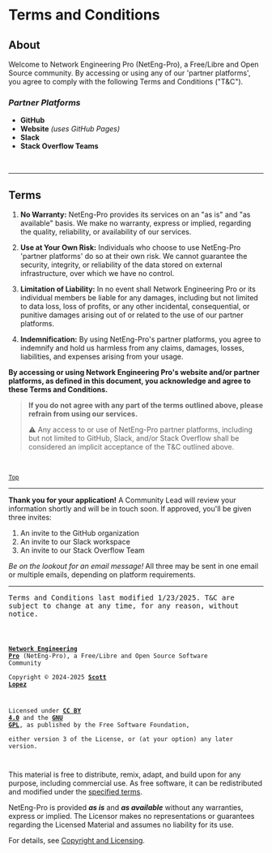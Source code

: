 <!-- SPDX-License-Identifier: CC-BY-4.0 OR GPL-3.0-or-later -->
<!-- This file is part of Network Engineering Pro -->

<!--
Network Engineering Pro (NetEng-Pro), a Free/Libre and Open Source Community
Copyright © 2024-2025 Scott Lopez

---

I. Creative Commons Attribution 4.0 International

Network Engineering Pro (the "Licensed Material") is licensed under Creative Commons Attribution 4.0 International ("CC BY 4.0").
To view a copy of this license, visit https://creativecommons.org/licenses/by/4.0/.

Per the terms of the License, you are free to distribute, remix, adapt, and build upon the Licensed Material for any purpose, even commercially.
You must give appropriate credit, provide a link to the License, and indicate if changes were made.

The Licensor offers the Licensed Material as-is and as-available, and makes no representations or warranties of any kind concerning the Licensed Material, whether express, implied, statutory, or other. This includes, without limitation, warranties of title, merchantability, fitness for a particular purpose, non-infringement, absence of latent or other defects, accuracy, or the presence or absence of errors, whether or not known or discoverable.

Permissions beyond the scope of this License—or instead of those permitted by this License—may be available as further defined within this document.

  SPDX Reference: https://spdx.org/licenses/CC-BY-4.0.html
  Canonical URL: https://creativecommons.org/licenses/by/4.0/

---

II. GNU General Public License

Network Engineering Pro is free software: you can redistribute it and/or modify it under the terms of the GNU General Public License ("GNU GPL") as published by the Free Software Foundation, either version 3 of the License, or (at your option) any later version.

This material is distributed in the hope that it will be useful, but WITHOUT ANY WARRANTY; without even the implied warranty of MERCHANTABILITY or
FITNESS FOR A PARTICULAR PURPOSE.

See the GNU General Public License for more details.

  SPDX Reference: https://spdx.org/licenses/GPL-3.0-or-later.html
  Canonical URL: https://www.gnu.org/licenses/gpl-3.0.html

---

Author: Scott Lopez
Email: <contact@neteng.pro>
Web: <https://bio.neteng.pro>
-->

# <a id="top">Terms and Conditions</a>

## About

Welcome to Network Engineering Pro (NetEng-Pro), a Free/Libre and Open Source community. By accessing or using any of our 'partner platforms', you agree to comply with the following Terms and Conditions ("T&C").

### _Partner Platforms_

- **GitHub**
- **Website** _(uses GitHub Pages)_
- **Slack**
- **Stack Overflow Teams**

&nbsp;

---

## Terms

1. **No Warranty:** NetEng-Pro provides its services on an "as is" and "as available" basis. We make no warranty, express or implied, regarding the quality, reliability, or availability of our services.

2. **Use at Your Own Risk:** Individuals who choose to use NetEng-Pro 'partner platforms' do so at their own risk. We cannot guarantee the security, integrity, or reliability of the data stored on external infrastructure, over which we have no control.

3. **Limitation of Liability:** In no event shall Network Engineering Pro or its individual members be liable for any damages, including but not limited to data loss, loss of profits, or any other incidental, consequential, or punitive damages arising out of or related to the use of our partner platforms.

4. **Indemnification:** By using NetEng-Pro's partner platforms, you agree to indemnify and hold us harmless from any claims, damages, losses, liabilities, and expenses arising from your usage.

**By accessing or using Network Engineering Pro's website and/or partner platforms, as defined in this document, you acknowledge and agree to these Terms and Conditions.**

> **If you do not agree with any part of the terms outlined above, please
> refrain from using our services.**
>
> ⚠️ Any access to or use of NetEng-Pro partner platforms, including but not
> limited to GitHub, Slack, and/or Stack Overflow shall be considered an
> implicit acceptance of the T&C outlined above.

&nbsp;

<sub>[Top](#top)</sub>

---

**Thank you for your application!** A Community Lead will review your information shortly and will be in touch soon. If approved, you'll be given three invites:

1. An invite to the GitHub organization
2. An invite to our Slack workspace
3. An invite to our Stack Overflow Team

_Be on the lookout for an email message!_ All three may be sent in one email or multiple emails, depending on platform requirements.

---

<pre style="white-space: pre-wrap;">
Terms and Conditions last modified 1/23/2025. T&C are subject to change at any time, for any reason, without notice.
</pre>

<code style="height: 50vh; width: 100%; background: transparent; border: none; border-radius: 0; resize: none; outline: none;">

**[Network Engineering Pro](https://neteng.pro/)** (NetEng-Pro), a Free/Libre and Open Source Software Community  
Copyright &copy; 2024-2025 **[Scott Lopez](https://bio.neteng.pro)**

Licensed under **[CC BY 4.0](https://creativecommons.org/licenses/by/4.0/)** and the **[GNU GPL](https://spdx.org/licenses/GPL-3.0-or-later.html)**, as published by the Free Software Foundation,  
either version 3 of the License, or (at your option) any later version.

</code>

This material is free to distribute, remix, adapt, and build upon for any
purpose, including commercial use. As free software, it can be redistributed and modified under the [specified terms](https://github.com/NetEng-Pro/dev-neteng-pro/blob/master/LICENSE.md#gnu-gpl).

NetEng-Pro is provided **_as is_** and **_as available_** without any warranties, express or implied. The Licensor makes no representations or guarantees regarding the Licensed Material and assumes no liability for its use.

For details, see [Copyright and Licensing](https://github.com/NetEng-Pro/dev-neteng-pro/blob/master/LICENSE.md).
